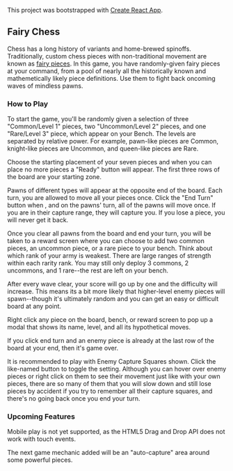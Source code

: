 This project was bootstrapped with [Create React App](https://github.com/facebook/create-react-app).

## Fairy Chess

Chess has a long history of variants and home-brewed spinoffs. Traditionally, custom chess pieces with non-traditional movement are known as [fairy pieces](https://en.wikipedia.org/wiki/Fairy_chess_piece). In this game, you have randomly-given fairy pieces at your command, from a pool of nearly all the historically known and mathemetically likely piece definitions. Use them to fight back oncoming waves of mindless pawns.

### How to Play

To start the game, you'll be randomly given a selection of three "Common/Level 1" pieces, two "Uncommon/Level 2" pieces, and one "Rare/Level 3" piece, which appear on your Bench. The levels are separated by relative power. For example, pawn-like pieces are Common, knight-like pieces are Uncommon, and queen-like pieces are Rare.

Choose the starting placement of your seven pieces and when you can place no more pieces a "Ready" button will appear. The first three rows of the board are your starting zone.

Pawns of different types will appear at the opposite end of the board. Each turn, you are allowed to move all your pieces once. Click the "End Turn" button when , and on the pawns' turn, all of the pawns will move once. If you are in their capture range, they will capture you. If you lose a piece, you will never get it back.

Once you clear all pawns from the board and end your turn, you will be taken to a reward screen where you can choose to add two common pieces, an uncommon piece, or a rare piece to your bench. Think about which rank of your army is weakest. There are large ranges of strength within each rarity rank. You may still only deploy 3 commons, 2 uncommons, and 1 rare--the rest are left on your bench.

After every wave clear, your score will go up by one and the difficulty will increase. This means its a bit more likely that higher-level enemy pieces will spawn--though it's ultimately random and you can get an easy or difficult board at any point.

Right click any piece on the board, bench, or reward screen to pop up a modal that shows its name, level, and all its hypothetical moves.

If you click end turn and an enemy piece is already at the last row of the board at your end, then it's game over.

It is recommended to play with Enemy Capture Squares shown. Click the like-named button to toggle the setting. Although you can hover over enemy pieces or right click on them to see their movement just like with your own pieces, there are so many of them that you will slow down and still lose pieces by accident if you try to remember all their capture squares, and there's no going back once you end your turn.

### Upcoming Features

Mobile play is not yet supported, as the HTML5 Drag and Drop API does not work with touch events.

The next game mechanic added will be an "auto-capture" area around some powerful pieces.
